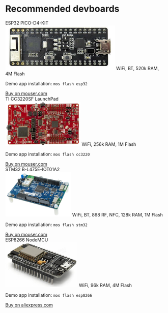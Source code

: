 # Recommended devboards

<div class="card-deck mt-4">
  <div class="card my-3 shadow">
    <div class="card-header font-weight-bold text-muted">ESP32 PICO-D4-KIT</div>
    <div class="card-body">
      <img class="img-fluid" src="images/esp32-pico-kit.png" style="max-height: 140px;" />
      WiFi, BT, 520k RAM, 4M Flash
      <p>Demo app installation: <code>mos flash esp32</code></p>
    </div>
    <div class="card-footer"><a href="https://www.mouser.ie/ProductDetail/Espressif-Systems/ESP32-PICO-KIT?qs=%2fha2pyFadug%252b4OsJtZ6BWCK54algBDG2cu7MN2ivj8E%3d">Buy on mouser.com</a></div> 
  </div>
  <div class="card my-3 shadow">
    <div class="card-header font-weight-bold text-muted">TI CC3220SF LaunchPad</div>
    <div class="card-body">
      <img class="mw-100" src="images/cc3220.png" style="max-height: 140px;" />
      WiFi, 256k RAM, 1M Flash
      <p>Demo app installation: <code>mos flash cc3220</code></p>
    </div>
    <div class="card-footer"><a href="https://www.mouser.ie/ProductDetail/Texas-Instruments/LAUNCHCC3220MODASF?qs=%2fha2pyFadujqlJX34r9ZGoAmtkXcNzJj%252bZ4VZVBUJdhvqS35TYOi%252bA%3d%3d">Buy on mouser.com</a></div>
  </div>
  <div class="w-100"></div>
  <div class="card my-3 shadow">
    <div class="card-header font-weight-bold text-muted">STM32 B-L475E-IOT01A2</div>
    <div class="card-body">
      <img class="mw-100" src="images/stm32_iot01a.png" style="max-height: 140px;"/>
      WiFi, BT, 868 RF, NFC, 128k RAM, 1M Flash
      <p>Demo app installation: <code>mos flash stm32</code></p>
    </div>
    <div class="card-footer"><a href="https://www.mouser.ie/ProductDetail/STMicroelectronics/B-L475E-IOT01A2?qs=sGAEpiMZZMtw0nEwywcFgLsaY7JiSlO%2fppdYl3jRSsNnt9SKMZclVw%3d%3d">Buy on mouser.com</a></div>
  </div>
  <div class="card my-3 shadow">
    <div class="card-header font-weight-bold text-muted">ESP8266 NodeMCU</div>
    <div class="card-body">
      <img class="mw-100" src="images/nodemcu.png" style="max-height: 140px;"/>
      WiFi, 96k RAM, 4M Flash
      <p>Demo app installation: <code>mos flash esp8266</code></p>
    </div>
    <div class="card-footer"><a href="https://www.aliexpress.com/wholesale?SearchText=nodemcu">Buy on aliexpress.com</a></div>
  </div>
</div>
